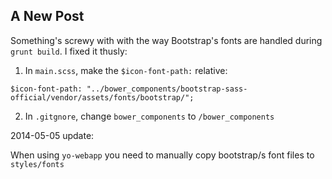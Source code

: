 ## A New Post

Something's screwy with with the way Bootstrap's fonts are handled during `grunt build`. I fixed it thusly:

1. In `main.scss`, make the `$icon-font-path:` relative:
  
  ```
  $icon-font-path: "../bower_components/bootstrap-sass-official/vendor/assets/fonts/bootstrap/";
  ```

2. In `.gitgnore`, change `bower_components` to `/bower_components`

2014-05-05 update:

When using `yo-webapp` you need to manually copy bootstrap/s font files to `styles/fonts`
